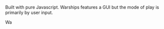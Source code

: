 Built with pure Javascript. Warships features a GUI but the mode of play is primarily by user input.

Wa
